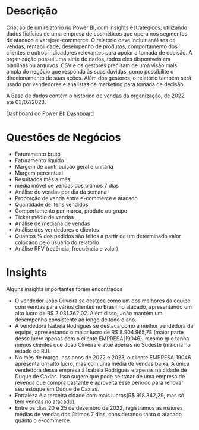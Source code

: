 # Descrição
Criação de um relatório no Power BI, com insights estratégicos, utilizando dados fictícios de uma empresa de cosméticos que opera nos segmentos de atacado e varejo/e-commerce. O relatório deve incluir análises de vendas, rentabilidade, desempenho de produtos, comportamento dos clientes e outros indicadores relevantes para apoiar a tomada de decisão. A organização possui uma série de dados, todos eles disponíveis em planilhas ou arquivos .CSV e os gestores precisam de uma visão mais ampla do negócio que responda às suas dúvidas, como possibilite o direcionamento de suas ações. Além dos gestores, o relatório também será usado por vendedores e analistas de marketing para tomada de decisão.

A Base de dados contém o histórico de vendas da organização, de 2022 até 03/07/2023.

Dashboard do Power BI: [Dashboard](https://app.powerbi.com/view?r=eyJrIjoiZmY0YjEwZmUtNjE4ZC00ZTJiLWFiNmQtOTEwOGYzYmFlNDZkIiwidCI6IjBhMzZlNGM3LWNmMDUtNDkwMi05NDBlLTdlYjliYTU4YTI3YSJ9 )


# Questões de Negócios
* Faturamento bruto
* Faturamento líquido
* Margem de contribuição geral e unitária
* Margem percentual
* Resultados mês a mês
* média móvel de vendas dos últimos 7 dias
* Análise de vendas por dia da semana
* Proporção de venda entre e-commerce e atacado
* Quantidade de itens vendidos
* Comportamento por marca, produto ou grupo
* Ticket médio de vendas
* Análise de mediana de vendas
* Análise dos vendedores e clientes
* Quantos % dos pedidos são feitos a partir de um determinado valor colocado pelo usuário do relatório
* Análise RFV (recência, frequência e valor)

# Insights
Alguns insights importantes foram encontrados
* O vendedor João Oliveira se destaca como um dos melhores da equipe com vendas para vários clientes no Brasil no atacado, apresentando um alto lucro de R$ 2.031.362,02. Além disso, João mantém um desempenho consistente ao longo de todo o ano.
* A vendedora Isabela Rodrigues se destaca como a melhor vendedora da equipe, apresentando o maior lucro de R$ 8.904.965,78 (maior parte desse lucro apenas com o cliente EMPRESA|19046), mesmo que tenha menos clientes que João Oliveira e atue apenas no Sudeste (maioria no estado do RJ).
* No mês de março, nos anos de 2022 e 2023, o cliente EMPRESA|19046 apresenta um alto lucro, mas com uma média de vendas baixa. A única vendedora dessa empresa á Isabela Rodrigues e apenas na cidade de Duque de Caxias. Isso sugere que pode se tratar de uma empresa de revenda que compra bastante e aproveita esse período para renovar seu estoque em Duque de Caxias.
* Fortaleza é a terceira cidade com mais lucros(R$ 918.342,29, mas só tem vendas no atacado).
* Entre os dias 20 e 25 de dezembro de 2022, registramos as maiores médias de vendas dos últimos 7 dias, considerando tanto o atacado quanto o e-commerce.
